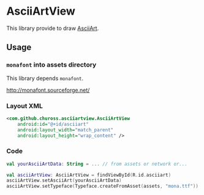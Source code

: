 # AsciiArtView
This library provide to draw [AsciiArt](https://ja.wikipedia.org/wiki/%E3%82%A2%E3%82%B9%E3%82%AD%E3%83%BC%E3%82%A2%E3%83%BC%E3%83%88).

## Usage
### `monafont` into assets directory
This library depends `monafont`.

http://monafont.sourceforge.net/

### Layout XML
```xml
<com.github.chuross.asciiartview.AsciiArtView
    android:id="@+id/asciiart"
    android:layout_width="match_parent"
    android:layout_height="wrap_content" />
```

### Code
```kotlin
val yourAsciiArtData: String = ... // from assets or network or...

val asciiArtView: AsciiArtView = findViewById(R.id.asciiart)
asciiArtView.setAsciiArt(yourAsciiArtData)
asciiArtView.setTypeface(Typeface.createFromAsset(assets, "mona.ttf"))
```